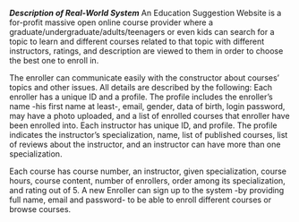 ***Description of Real-World System***
An Education Suggestion Website is a for-profit massive open online course provider where a graduate/undergraduate/adults/teenagers or even kids can search for a topic to learn and different courses related to that topic with different instructors, ratings, and description are
viewed to them in order to choose the best one to enroll in. 

The enroller can communicate easily with the constructor about courses’ topics and other issues. All details are described by the following:
Each enroller has a unique ID and a profile. The profile includes the enroller’s name -his first name at least-, email, gender, data of birth, login password, may have a photo uploaded, and a list of enrolled
courses that enroller have been enrolled into. Each instructor has unique ID, and profile. The profile indicates the instructor’s specialization, name, list of published courses, list of reviews about the instructor, and an instructor can have more than one specialization.

Each course has course number, an instructor, given specialization, course hours, course content, number of enrollers, order among its specialization, and rating out of 5.
A new Enroller can sign up to the system -by providing full name, email and password- to be able to enroll different courses or browse courses.
